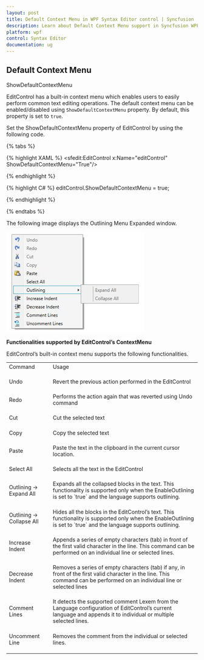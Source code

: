 ```yaml
---
layout: post
title: Default Context Menu in WPF Syntax Editor control | Syncfusion
description: Learn about Default Context Menu support in Syncfusion WPF Syntax Editor control and more.
platform: wpf
control: Syntax Editor
documentation: ug
---
```


## Default Context Menu

ShowDefaultContextMenu

EditControl has a built-in context menu which enables users to easily perform common text editing operations. The default context menu can be enabled/disabled using `ShowDefaultContextMenu` property. By default, this property is set to `true`.

Set the ShowDefaultContextMenu property of EditControl by using the following code.

{% tabs %}

{% highlight XAML %}
<sfedit:EditControl x:Name="editControl" ShowDefaultContextMenu="True"/>


{% endhighlight %}

{% highlight C# %}
editControl.ShowDefaultContextMenu = true;



{% endhighlight %}

{% endtabs %}

The following image displays the Outlining Menu Expanded window.

![Default-Context-Menu_img1](Default-Context-Menu_images/Default-Context-Menu_img1.jpeg)


**Functionalities supported by EditControl’s ContextMenu**

EditControl’s built-in context menu supports the following functionalities.

<table>
<tr>
<td>
Command<br/><br/></td><td>
Usage<br/><br/></td></tr>
<tr>
<td>
Undo<br/><br/></td><td>
Revert the previous action performed in the EditControl<br/><br/></td></tr>
<tr>
<td>
Redo<br/><br/></td><td>
Performs the action again that was reverted using Undo command<br/><br/></td></tr>
<tr>
<td>
Cut<br/><br/></td><td>
Cut the selected text<br/><br/></td></tr>
<tr>
<td>
Copy<br/><br/></td><td>
Copy the selected text<br/><br/></td></tr>
<tr>
<td>
Paste<br/><br/></td><td>
Paste the text in the clipboard in the current cursor location.<br/><br/></td></tr>
<tr>
<td>
Select All<br/><br/></td><td>
Selects all the text in the EditControl<br/><br/></td></tr>
<tr>
<td>
Outlining -> Expand All <br/><br/></td><td>
Expands all the collapsed blocks in the text. This functionality is supported only when the EnableOutlining is set to `true` and the language supports outlining.<br/><br/></td></tr>
<tr>
<td>
Outlining -> Collapse All<br/><br/></td><td>
Hides all the blocks in the EditControl’s text. This functionality is supported only when the EnableOutlining is set to `true` and the language supports outlining.<br/><br/></td></tr>
<tr>
<td>
Increase Indent<br/><br/></td><td>
Appends a series of empty characters (tab) in front of the first valid character in the line. This command can be performed on an individual line or selected lines.<br/><br/></td></tr>
<tr>
<td>
Decrease Indent<br/><br/></td><td>
Removes a series of empty characters (tab) if any, in front of the first valid character in the line. This command can be performed on an individual line or selected lines<br/><br/></td></tr>
<tr>
<td>
Comment Lines<br/><br/></td><td>
It detects the supported comment Lexem from the Language configuration of EditControl’s current language and appends it to individual or multiple selected lines.<br/><br/></td></tr>
<tr>
<td>
Uncomment Line<br/><br/></td><td>
Removes the comment from the individual or selected lines.<br/><br/></td></tr>
</table>
